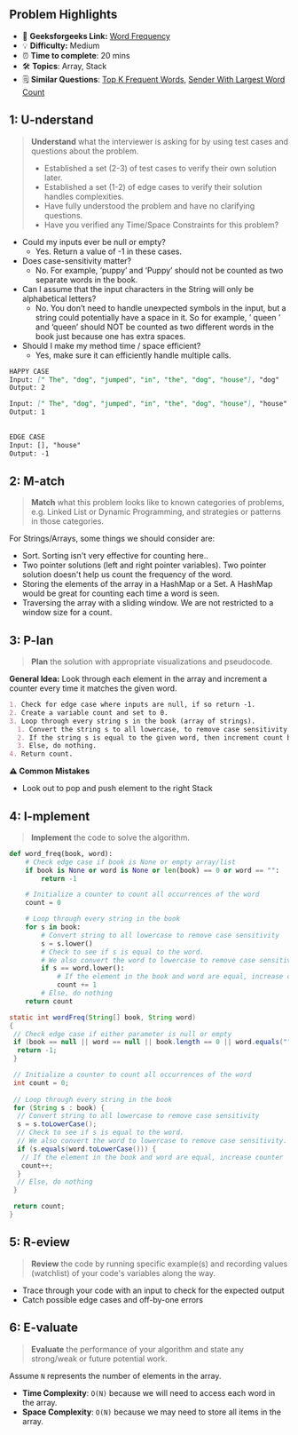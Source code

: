 ## Problem Highlights

* 🔗 **Geeksforgeeks Link:**  [Word Frequency](https://www.geeksforgeeks.org/count-occurrences-of-a-word-in-string/)
* 💡 **Difficulty:** Medium
* ⏰ **Time to complete**: 20 mins
* 🛠️ **Topics**: Array, Stack
* 🗒️ **Similar Questions**: [Top K Frequent Words](https://leetcode.com/problems/top-k-frequent-words/), [Sender With Largest Word Count](https://leetcode.com/problems/sender-with-largest-word-count/)
## 1: U-nderstand
 
> **Understand** what the interviewer is asking for by using test cases and questions about the problem.
> 
> - Established a set (2-3) of test cases to verify their own solution later.
> - Established a set (1-2) of edge cases to verify their solution handles complexities.
> - Have fully understood the problem and have no clarifying questions.
> - Have you verified any Time/Space Constraints for this problem?

- Could my inputs ever be null or empty?
    - Yes. Return a value of -1 in these cases.
- Does case-sensitivity matter?
    - No. For example, ‘puppy’ and ‘Puppy’ should not be counted as two separate words in the book.
- Can I assume that the input characters in the String will only be alphabetical letters?
    - No. You don’t need to handle unexpected symbols in the input, but a string could potentially have a space in it. So for example, ’ queen ’ and ‘queen’ should NOT be counted as two different words in the book just because one has extra spaces.
- Should I make my method time / space efficient?
    - Yes, make sure it can efficiently handle multiple calls.
```markdown
HAPPY CASE
Input: [" The", "dog", "jumped", "in", "the", "dog", "house"], "dog"
Output: 2

Input: [" The", "dog", "jumped", "in", "the", "dog", "house"], "house"
Output: 1
 
 
EDGE CASE
Input: [], "house"
Output: -1
```   
    
## 2: M-atch

<!-- See https://docs.google.com/document/d/1hYT1hoOJ6pFIt8A5q-PIZmYP7pB4WqlzyUJgFx9x2mY/edit#heading=h.ya2de4n4zsds for list of algorithms based on question type-->

> **Match** what this problem looks like to known categories of problems, e.g. Linked List or Dynamic Programming, and strategies or patterns in those categories.

For Strings/Arrays, some things we should consider are:

- Sort. Sorting isn't very effective for counting here.. 
- Two pointer solutions (left and right pointer variables). Two pointer solution doesn't help us count the frequency of the word.
- Storing the elements of the array in a HashMap or a Set. A HashMap would be great for counting each time a word is seen.
- Traversing the array with a sliding window. We are not restricted to a window size for a count.


## 3: P-lan

> **Plan** the solution with appropriate visualizations and pseudocode.

**General Idea:** Look through each element in the array and increment a counter every time it matches the given word.

```markdown
1. Check for edge case where inputs are null, if so return -1.
2. Create a variable count and set to 0. 
3. Loop through every string s in the book (array of strings).
  1. Convert the string s to all lowercase, to remove case sensitivity.
  2. If the string s is equal to the given word, then increment count by 1
  3. Else, do nothing.
4. Return count.
```

**⚠️ Common Mistakes**

* Look out to pop and push element to the right Stack
## 4: I-mplement

> **Implement** the code to solve the algorithm.

```python
def word_freq(book, word):
    # Check edge case if book is None or empty array/list
    if book is None or word is None or len(book) == 0 or word == "":
        return -1

    # Initialize a counter to count all occurrences of the word
    count = 0

    # Loop through every string in the book
    for s in book:
        # Convert string to all lowercase to remove case sensitivity
        s = s.lower()
        # Check to see if s is equal to the word.
        # We also convert the word to lowercase to remove case sensitivity.
        if s == word.lower():
            # If the element in the book and word are equal, increase counter
            count += 1
        # Else, do nothing
    return count
```
```java
static int wordFreq(String[] book, String word)
{
 // Check edge case if either parameter is null or empty
 if (book == null || word == null || book.length == 0 || word.equals("")) {
  return -1;
 }

 // Initialize a counter to count all occurrences of the word
 int count = 0;
	
 // Loop through every string in the book
 for (String s : book) {
  // Convert string to all lowercase to remove case sensitivity
  s = s.toLowerCase();
  // Check to see if s is equal to the word.
  // We also convert the word to lowercase to remove case sensitivity.
  if (s.equals(word.toLowerCase())) {
   // If the element in the book and word are equal, increase counter
   count++;
  }
  // Else, do nothing
 }

 return count;
}
```
## 5: R-eview

> **Review** the code by running specific example(s) and recording values (watchlist) of your code's variables along the way.

- Trace through your code with an input to check for the expected output
- Catch possible edge cases and off-by-one errors

## 6: E-valuate

> **Evaluate** the performance of your algorithm and state any strong/weak or future potential work.

Assume `N` represents the number of elements in the array.

* **Time Complexity**: `O(N)` because we will need to access each word in the array.
* **Space Complexity**: `O(N)` because we may need to store all items in the array.